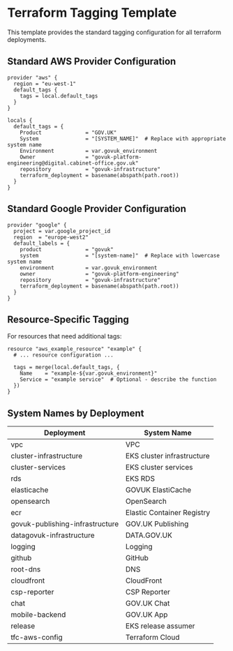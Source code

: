 # Terraform Tagging Template

This template provides the standard tagging configuration for all terraform deployments.

## Standard AWS Provider Configuration

```hcl
provider "aws" {
  region = "eu-west-1"
  default_tags {
    tags = local.default_tags
  }
}

locals {
  default_tags = {
    Product              = "GOV.UK"
    System               = "[SYSTEM_NAME]"  # Replace with appropriate system name
    Environment          = var.govuk_environment
    Owner                = "govuk-platform-engineering@digital.cabinet-office.gov.uk"
    repository           = "govuk-infrastructure"
    terraform_deployment = basename(abspath(path.root))
  }
}
```

## Standard Google Provider Configuration

```hcl
provider "google" {
  project = var.google_project_id
  region  = "europe-west2"
  default_labels = {
    product              = "govuk"
    system               = "[system-name]"  # Replace with lowercase system name
    environment          = var.govuk_environment
    owner                = "govuk-platform-engineering"
    repository           = "govuk-infrastructure"
    terraform_deployment = basename(abspath(path.root))
  }
}
```

## Resource-Specific Tagging

For resources that need additional tags:

```hcl
resource "aws_example_resource" "example" {
  # ... resource configuration ...
  
  tags = merge(local.default_tags, {
    Name    = "example-${var.govuk_environment}"
    Service = "example service"  # Optional - describe the function
  })
}
```

## System Names by Deployment

| Deployment | System Name |
|------------|-------------|
| vpc | VPC |
| cluster-infrastructure | EKS cluster infrastructure |
| cluster-services | EKS cluster services |
| rds | EKS RDS |
| elasticache | GOVUK ElastiCache |
| opensearch | OpenSearch |
| ecr | Elastic Container Registry |
| govuk-publishing-infrastructure | GOV.UK Publishing |
| datagovuk-infrastructure | DATA.GOV.UK |
| logging | Logging |
| github | GitHub |
| root-dns | DNS |
| cloudfront | CloudFront |
| csp-reporter | CSP Reporter |
| chat | GOV.UK Chat |
| mobile-backend | GOV.UK App |
| release | EKS release assumer |
| tfc-aws-config | Terraform Cloud |